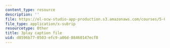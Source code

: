 ```yaml
---
content_type: resource
description: ''
file: https://ol-ocw-studio-app-production.s3.amazonaws.com/courses/5-08j-biological-chemistry-ii-spring-2016/d8596b770503efc9a06d88460147ecf8_Klw2POjgzVo.srt
file_type: application/x-subrip
resourcetype: Other
title: 3play caption file
uid: d8596b77-0503-efc9-a06d-88460147ecf8
---
```

